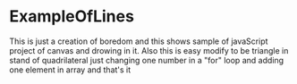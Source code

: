 # ExampleOfLines
This is just a creation of boredom and this shows sample of javaScript project of canvas and drowing in it. Also this is easy modify to be triangle in stand of quadrilateral just changing one number in a "for" loop and adding one element in array and that's it
